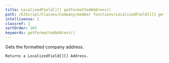 ```yaml
---
title: LocalizedField[][] getFormattedAddress()
path: /EJScript/Classes/Company/member functions/LocalizedField[][] getFormattedAddress()
intellisense: 1
classref: 1
sortOrder: 163
keywords: getFormattedAddress()
---
```


Gets the formatted company address.


    Returns a LocalizedField[][] Address.


